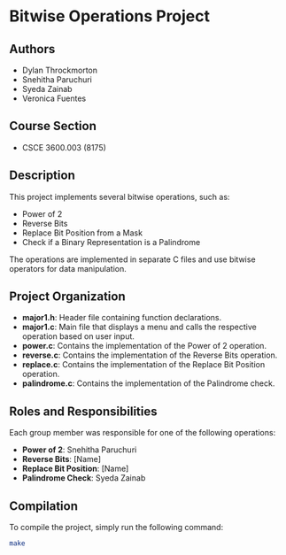 # Bitwise Operations Project

## Authors
- Dylan Throckmorton
- Snehitha Paruchuri
- Syeda Zainab
- Veronica Fuentes

## Course Section
- CSCE 3600.003 (8175)

## Description
This project implements several bitwise operations, such as:
- Power of 2
- Reverse Bits
- Replace Bit Position from a Mask
- Check if a Binary Representation is a Palindrome

The operations are implemented in separate C files and use bitwise operators for data manipulation.

## Project Organization
- **major1.h**: Header file containing function declarations.
- **major1.c**: Main file that displays a menu and calls the respective operation based on user input.
- **power.c**: Contains the implementation of the Power of 2 operation.
- **reverse.c**: Contains the implementation of the Reverse Bits operation.
- **replace.c**: Contains the implementation of the Replace Bit Position operation.
- **palindrome.c**: Contains the implementation of the Palindrome check.

## Roles and Responsibilities
Each group member was responsible for one of the following operations:
- **Power of 2**: Snehitha Paruchuri
- **Reverse Bits**: [Name]
- **Replace Bit Position**: [Name]
- **Palindrome Check**: Syeda Zainab

## Compilation
To compile the project, simply run the following command:

```bash
make

